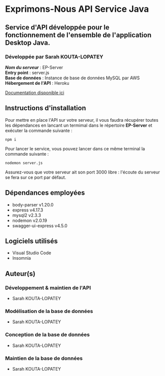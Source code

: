 # Exprimons-Nous API Service Java
## Service d'API développée pour le fonctionnement de l'ensemble de l'application Desktop Java.
### Développée par Sarah KOUTA-LOPATEY

_**Nom du serveur**_ : EP-Server<br>
**Entry point** : server.js<br>
**Base de données** : Instance de base de données MySQL par AWS<br>
**Hébergement de l'API** : Heroku

[Documentation disponible ici](https://ep-server-esgi.herokuapp.com/swagger/)

## Instructions d'installation
Pour mettre en place l'API sur votre serveur, il vous faudra récupérer toutes les dépendances en lancant un termimal dans le répertoire **EP-Server** et exécuter la commande suivante :
```
npm i
```

Pour lancer le service, vous pouvez lancer dans ce même terminal la commande suivante :
```
nodemon server.js
```

Assurez-vous que votre serveur ait son port 3000 libre : l'écoute du serveur se fera sur ce port par défaut.

## Dépendances employées
* body-parser v1.20.0
* express v4.17.3
* mysql2 v2.3.3
* nodemon v2.0.19
* swagger-ui-express v4.5.0

## Logiciels utilisés
* Visual Studio Code
* Insomnia

## Auteur(s)
### Développement & maintien de l'API
* Sarah KOUTA-LOPATEY

### Modélisation de la base de données
* Sarah KOUTA-LOPATEY

### Conception de la base de données
* Sarah KOUTA-LOPATEY

### Maintien de la base de données
* Sarah KOUTA-LOPATEY
